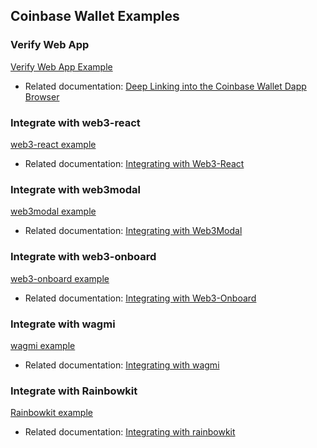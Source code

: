 Coinbase Wallet Examples
--

### Verify Web App
[Verify Web App Example](verify-webapp/)
- Related documentation: [Deep Linking into the Coinbase Wallet Dapp Browser](https://docs.cloud.coinbase.com/wallet-sdk/docs/deep-link-into-dapp-browser)

### Integrate with web3-react
[web3-react example](web3-react-demo/)
- Related documentation: [Integrating with Web3-React](https://docs.cloud.coinbase.com/wallet-sdk/docs/web3-react)

### Integrate with web3modal
[web3modal example](web3modal-demo/)
- Related documentation: [Integrating with Web3Modal](https://docs.cloud.coinbase.com/wallet-sdk/docs/web3modal)

### Integrate with web3-onboard
[web3-onboard example](web3-onboard-demo/)
- Related documentation: [Integrating with Web3-Onboard](https://docs.cloud.coinbase.com/wallet-sdk/docs/web3-onboard)

### Integrate with wagmi
[wagmi example](wagmi-demo/)
- Related documentation: [Integrating with wagmi](https://docs.cloud.coinbase.com/wallet-sdk/docs/wagmi)

### Integrate with Rainbowkit
[Rainbowkit example](rainbowkit-demo/)
- Related documentation: [Integrating with rainbowkit](https://www.rainbowkit.com/docs/introduction)